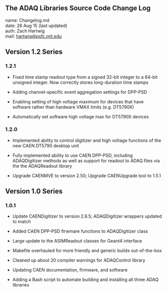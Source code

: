 ## The ADAQ Libraries Source Code Change Log

name: Changelog.md  
date: 26 Aug 15 (last updated)  
auth: Zach Hartwig  
mail: hartwig@psfc.mit.edu


## Version 1.2 Series

### 1.2.1  

 - Fixed time stamp readout type from a signed 32-bit integer to a 64-bit
   unsigned integer. Now correctly stores long-duration time stamps

 - Adding channel-specific event aggregation settings for DPP-PSD

 - Enabling setting of high voltage maximum for devices that have
   software rather than hardware VMAX limits (e.g. DT5790X)

 - Automatically set software high voltage max for DT5790X devices
 
### 1.2.0

 - Implemented ability to control digitizer and high voltage functions
   of the new CAEN DT5790 desktop unit

 - Fully implemented ability to use CAEN DPP-PSD, including
   ADAQDigitizer methods as well as support for readout to ADAQ files
   via the the ADAQReadout library

 - Upgrade CAENMVE to version 2.50; Upgrade CAENUpgrade tool to 1.5.1


## Version 1.0 Series

### 1.0.1

 - Update CAENDigitizer to version 2.6.5; ADAQDigitizer wrappers updated to match

 - Added CAEN DPP-PSD firwmare functions to ADAQDigitizer class

 - Large update to the ASIMReadout classes for Geant4 interface

 - Makefile overhauled for more friendly and generic builds out-of-the-box

 - Cleaned up about 20 compiler warnings for ADAQControl library

 - Updating CAEN documentation, firmware, and software

 - Adding a Bash script to automate building and installing all three
   ADAQ libraries
